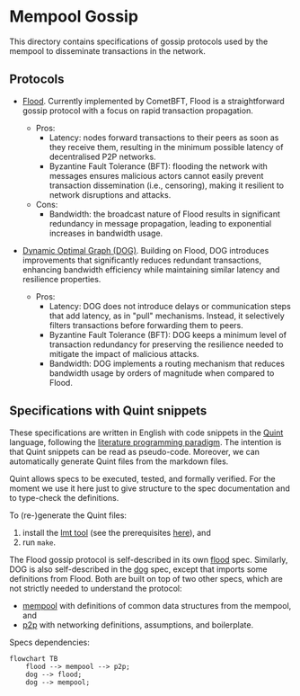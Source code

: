 # Mempool Gossip

This directory contains specifications of gossip protocols used by the mempool to disseminate
transactions in the network.

## Protocols

- [Flood](flood.md). Currently implemented by CometBFT, Flood is a straightforward gossip protocol
  with a focus on rapid transaction propagation.
  - Pros:
    + Latency: nodes forward transactions to their peers as soon as they receive them, resulting in
      the minimum possible latency of decentralised P2P networks.
    + Byzantine Fault Tolerance (BFT): flooding the network with messages ensures malicious actors
      cannot easily prevent transaction dissemination (i.e., censoring), making it resilient to network disruptions
      and attacks.
  - Cons:
    - Bandwidth: the broadcast nature of Flood results in significant redundancy in message
      propagation, leading to exponential increases in bandwidth usage.

- [Dynamic Optimal Graph (DOG)](dog.md). Building on Flood, DOG introduces improvements that
  significantly reduces redundant transactions, enhancing bandwidth efficiency while maintaining similar
  latency and resilience properties.
  - Pros:
    + Latency: DOG does not introduce delays or communication steps that add latency, as in "pull"
      mechanisms. Instead, it selectively filters transactions before forwarding them to
      peers.
    + Byzantine Fault Tolerance (BFT): DOG keeps a minimum level of transaction redundancy for
      preserving the resilience needed to mitigate the impact of malicious attacks.
    + Bandwidth: DOG implements a routing mechanism that reduces bandwidth usage by orders of
      magnitude when compared to Flood.

## Specifications with Quint snippets

These specifications are written in English with code snippets in the [Quint][quint] language,
following the [literature programming paradigm][lit]. The intention is that Quint snippets can be
read as pseudo-code. Moreover, we can automatically generate Quint files from the markdown files.

Quint allows specs to be executed, tested, and formally verified. For the moment we use it here just
to give structure to the spec documentation and to type-check the definitions.

To (re-)generate the Quint files:
1. install the [lmt tool][lmt] (see the prerequisites [here][lit]), and 
2. run `make`.

The Flood gossip protocol is self-described in its own [flood](flood.md) spec. Similarly, DOG is
also self-described in the [dog](dog.md) spec, except that imports some definitions from Flood.
Both are built on top of two other specs, which are not strictly needed to understand the protocol:
- [mempool](mempool.md) with definitions of common data structures from the mempool, and 
- [p2p](p2p.md) with networking definitions, assumptions, and boilerplate.

Specs dependencies:
```mermaid
flowchart TB
    flood --> mempool --> p2p;
    dog --> flood;
    dog --> mempool;
```

[quint]: https://quint-lang.org/
[lit]: https://quint-lang.org/docs/literate
[lmt]: https://github.com/driusan/lmt

